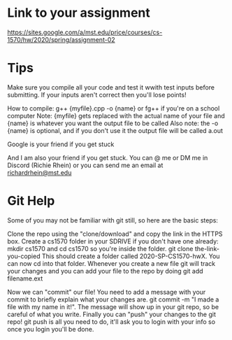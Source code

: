# Link to your assignment

https://sites.google.com/a/mst.edu/price/courses/cs-1570/hw/2020/spring/assignment-02

# Tips

Make sure you compile all your code and test it wwith test inputs before submitting.  If your inputs aren't correct then you'll lose points!

How to compile: g++ {myfile}.cpp -o {name} or  fg++ if you're  on a school computer
    Note: {myfile} gets replaced with the  actual name of your file and {name} is whatever you want the output file to be called
    Also note: the -o {name} is optional,  and if you don't use it the output file will be called a.out
    
Google is your friend if you get stuck

And I am also your friend if you get stuck.  You can @ me or DM me in Discord (Richie Rhein) or you can send me an email at richardrhein@mst.edu

# Git Help

Some of you may not be familiar with git still, so here are the basic steps:

Clone the repo using the "clone/download" and copy the link in the HTTPS box.
Create a cs1570 folder in your SDRIVE if you don't have one already: mkdir cs1570 and cd cs1570 so you're inside the folder.
git clone the-link-you-copied
This should create a folder called 2020-SP-CS1570-hwX. You can now cd into that folder.
Whenever you create a new file git will track your changes and you can add your file to the repo by doing git add filename.ext

Now we can "commit" our file! You need to add a message with your commit to briefly explain what your changes are. git commit -m "I made a file with my name in it!". The message will show up in your git repo, so be careful of what you write.
Finally you can "push" your changes to the git repo! git push  is all you need to do, it'll ask you to login with your info so once you login you'll be done.